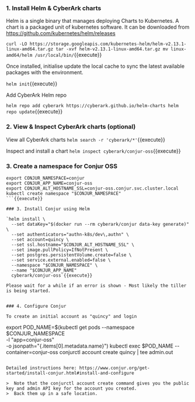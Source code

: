 


### 1. Install Helm & CyberArk charts

Helm is a single binary that manages deploying Charts to Kubernetes. A chart is a packaged unit of kubernetes software. It can be downloaded from https://github.com/kubernetes/helm/releases

`curl -LO https://storage.googleapis.com/kubernetes-helm/helm-v2.13.1-linux-amd64.tar.gz
tar -xvf helm-v2.13.1-linux-amd64.tar.gz
mv linux-amd64/helm /usr/local/bin/`{{execute}}

Once installed, initialise update the local cache to sync the latest available packages with the environment.

`helm init`{{execute}}

Add CyberArk Helm repo

`helm repo add cyberark https://cyberark.github.io/helm-charts
helm repo update`{{execute}}

### 2. View & Inspect CyberArk charts (optional)

View all CyberArk charts
`helm search -r 'cyberark/*'`{{execute}}

Inspect and install a chart
`helm inspect cyberark/conjur-oss`{{execute}}

### 3. Create a namespace for Conjur OSS
```
export CONJUR_NAMESPACE=conjur
export CONJUR_APP_NAME=conjur-oss
export CONJUR_ALT_HOSTNAME_SSL=conjur-oss.conjur.svc.cluster.local
kubectl create namespace "$CONJUR_NAMESPACE"
```{{execute}}

### 3. Install Conjur using Helm

`helm install \
  --set dataKey="$(docker run --rm cyberark/conjur data-key generate)" \
  --set authenticators="authn-k8s/dev\,authn" \
  --set account=quincy \
  --set ssl.hostname="$CONJUR_ALT_HOSTNAME_SSL" \
  --set image.pullPolicy=IfNotPresent \
  --set postgres.persistentVolume.create=false \
  --set service.external.enabled=false \
  --namespace "$CONJUR_NAMESPACE" \
  --name "$CONJUR_APP_NAME"
  cyberark/conjur-oss`{{execute}}
  
Please wait for a while if an error is shown - Most likely the tiller is being started.  


### 4. Configure Conjur

To create an initial account as "quincy" and login

```
export POD_NAME=$(kubectl get pods --namespace $CONJUR_NAMESPACE \
      -l "app=conjur-oss" \
     -o jsonpath="{.items[0].metadata.name}")
kubectl exec $POD_NAME --container=conjur-oss conjurctl account create quincy | tee admin.out
```{{execute}}

Detailed instructions here: https://www.conjur.org/get-started/install-conjur.html#install-and-configure

>  Note that the conjurctl account create command gives you the public key and admin API key for the account you created.
>  Back them up in a safe location.
